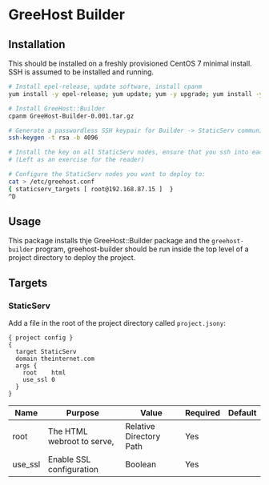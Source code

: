 # GreeHost Builder

## Installation

This should be installed on a freshly provisioned CentOS 7 minimal install.  SSH is assumed to be installed and running.

```bash
# Install epel-release, update software, install cpanm
yum install -y epel-release; yum update; yum -y upgrade; yum install -y perl-App-cpanminus perl-core

# Install GreeHost::Builder
cpanm GreeHost-Builder-0.001.tar.gz

# Generate a passwordless SSH keypair for Builder -> StaticServ communication
ssh-keygen -t rsa -b 4096

# Install the key on all StaticServ nodes, ensure that you ssh into each one to get it's hostkey saved
# (Left as an exercise for the reader)

# Configure the StaticServ nodes you want to deploy to:
cat > /etc/greehost.conf
{ staticserv_targets [ root@192.168.87.15 ]  }
^D
```
## Usage

This package installs thje GreeHost::Builder package and the `greehost-builder` program, greehost-builder should be run inside the top level of a project directory to deploy the project.

## Targets

### StaticServ

Add a file in the root of the project directory called `project.jsony`:

```
{ project config }
{
  target StaticServ
  domain theinternet.com
  args {
    root    html
    use_ssl 0
  }
}
```

| Name    | Purpose                    | Value                   | Required | Default |
|---------|----------------------------|-------------------------|----------|---------|
| root    | The HTML webroot to serve, | Relative Directory Path | Yes      |         |
| use_ssl | Enable SSL configuration   | Boolean                 | Yes      |         |


